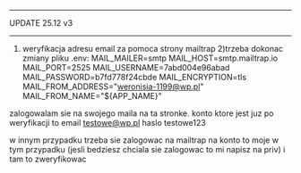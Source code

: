 ****************************
UPDATE 25.12 v3
***************************

1) weryfikacja adresu email za pomoca strony mailtrap
2)trzeba dokonac zmiany pliku .env:
MAIL_MAILER=smtp
MAIL_HOST=smtp.mailtrap.io
MAIL_PORT=2525
MAIL_USERNAME=7abd004e96abad
MAIL_PASSWORD=b7fd778f24cbde
MAIL_ENCRYPTION=tls
MAIL_FROM_ADDRESS="weronisia-1199@wp.pl"
MAIL_FROM_NAME="${APP_NAME}"

zalogowalam sie na swojego maila na ta stronke. konto ktore jest juz po weryfikacji to
email testowe@wp.pl
haslo testowe123

w innym przypadku trzeba sie zalogowac na mailtrap na konto to moje w tym przypadku (jesli bedziesz chciala sie zalogowac to mi napisz na priv) i tam to zweryfikowac
